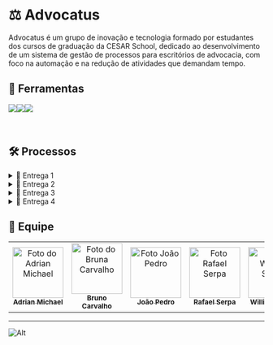 # ⚖ Advocatus

Advocatus é um grupo de inovação e tecnologia formado por estudantes dos cursos de graduação da CESAR School, dedicado ao desenvolvimento de um sistema de gestão de processos para escritórios de advocacia, com foco na automação e na redução de atividades que demandam tempo.


## 🔨 Ferramentas
<div style="display: flex; align-items: center;">
  <a href="https://cesar-team-hrq0duwp.atlassian.net/jira/software/c/projects/ASB/boards/2/backlog">
    <img src="https://img.shields.io/badge/Jira-BF9056?style=for-the-badge&logo=Jira&logoColor=white"/></a>
  <a href="https://www.figma.com/design/pPRKVRNJ43rstlnDNuK3r9/Untitled?node-id=0-1&node-type=CANVAS&t=IIvNMOQc7vPA0prk-0">
    <img src="https://img.shields.io/badge/figma-40211A?style=for-the-badge&logo=figma&logoColor=white"/></a>
  <a href="https://www.youtube.com/@advocatusFDS">
    <img src="https://img.shields.io/badge/YOUTUBE-BF9056?style=for-the-badge&logo=youtube&logoColor=white"/></a>
  
</div>

<br/>
<br/>

## 🛠️ Processos

<details>

<summary>📧 Entrega 1</summary>
<br/>

### 📄 Jira Backlog
![Print Backlog Jira](https://github.com/user-attachments/assets/053e9784-72ee-4fcd-9d69-395b3cf0fe04)

<br/>
  
### 📄 Jira Board 
![Print Quadro Jira](https://github.com/user-attachments/assets/7f37841c-bcd7-4eb2-af9e-abc0106f9638)

<br/>

### 🎨 Figma 

![Figma](https://github.com/user-attachments/assets/019b7af9-bdce-43d5-a1aa-3a310d1d2545)


<br/>
<p align="center" style="">
<a href="https://youtu.be/jZvbiS0Z8AM">
  <img src="https://img.shields.io/badge/screencast-BF9056?style=for-the-badge&logo=youtube&logoColor=white" height="35px"/></a>
<a href="https://www.figma.com/design/pPRKVRNJ43rstlnDNuK3r9/Untitled?node-id=0-1&node-type=CANVAS&t=IIvNMOQc7vPA0prk-0">
  <img src="https://img.shields.io/badge/figma-40211A?style=for-the-badge&logo=figma&logoColor=white"  height="35px"/></a>
  <a href="https://cesar-team-hrq0duwp.atlassian.net/jira/software/c/projects/ASB/boards/2/backlog">
    <img src="https://img.shields.io/badge/jira-BF9056?style=for-the-badge&logo=Jira&logoColor=white"  height="35px"/></a>
</p>
<br/>

</details>

<details>

<summary>📧 Entrega 2</summary>
<br/>

### 📄 Jira Backlog
![Print Backlog Jira](https://github.com/user-attachments/assets/85057906-c0a4-4544-834f-07f66729746d)

<br/>
  
### 📄 Jira Board 
![Print Quadro Jira](https://github.com/user-attachments/assets/694a7b21-ee47-4f9d-b51c-e31bf16ba9b1)

<br/>



<br/>
<p align="center" style="">
<a href="https://youtu.be/VWYb6PUXfgU)"> 
  <img src="https://img.shields.io/badge/screencast na azure-BF9056?style=for-the-badge&logo=youtube&logoColor=white" height="35px"/></a>
<a href="https://www.figma.com/design/pPRKVRNJ43rstlnDNuK3r9/Untitled?node-id=0-1&node-type=CANVAS&t=IIvNMOQc7vPA0prk-0">
  <img src="https://img.shields.io/badge/figma-40211A?style=for-the-badge&logo=figma&logoColor=white"  height="35px"/></a>
  <a href="https://cesar-team-hrq0duwp.atlassian.net/jira/software/c/projects/ASB/boards/2/backlog">
    <img src="https://img.shields.io/badge/jira-BF9056?style=for-the-badge&logo=Jira&logoColor=white"  height="35px"/></a>
<a href="https://advocatusonline-dngjdrgtfjfgegfb.brazilsouth-01.azurewebsites.net/"> 
  <img src="https://img.shields.io/badge/Site na Azure-40211A?style=for-the-badge&logoColor=white"  height="35px"/></a>
</p>
<br/>

</details>


<details>

<summary>📧 Entrega 3</summary>
<br/>

### 📄 Jira Backlog
![Print Backlog Jira](https://github.com/user-attachments/assets/91a2b7e5-a81f-454c-8d60-ee20398dac69)

<br/>
  
### 📄 Jira Board 
![Print Quadro Jira](https://github.com/user-attachments/assets/0f7fec31-2f54-404a-891a-035cfc113a37)

<br/>

### 📌 Issues 
![Print Issues](https://github.com/user-attachments/assets/6441f053-0f42-4822-839f-911363e84590)


<br/>


<br/>
<p align="center" style="">
<a href="https://www.youtube.com/watch?v=cXZj9YOgp-Y&t=90s"> 
  <img src="https://img.shields.io/badge/screencast testes-BF9056?style=for-the-badge&logo=youtube&logoColor=white" height="35px"/></a>
<a href="https://www.youtube.com/watch?v=Yep3uIcMaM0"> 
  <img src="https://img.shields.io/badge/screencast na azure-BF9056?style=for-the-badge&logo=youtube&logoColor=white" height="35px"/></a>
<a href="https://www.youtube.com/watch?v=tqTcS3xTSbQ"> 
  <img src="https://img.shields.io/badge/screencast do protótipo LOFI-BF9056?style=for-the-badge&logo=youtube&logoColor=white" height="35px"/></a>
<a href="https://www.figma.com/design/pPRKVRNJ43rstlnDNuK3r9/Untitled?node-id=0-1&node-type=CANVAS&t=IIvNMOQc7vPA0prk-0">
  <img src="https://img.shields.io/badge/figma-40211A?style=for-the-badge&logo=figma&logoColor=white"  height="35px"/></a>
  <a href="https://cesar-team-hrq0duwp.atlassian.net/jira/software/c/projects/ASB/boards/2/backlog">
    <img src="https://img.shields.io/badge/jira-BF9056?style=for-the-badge&logo=Jira&logoColor=white"  height="35px"/></a>
<a href="https://advocatusonline-dngjdrgtfjfgegfb.brazilsouth-01.azurewebsites.net/"> 
  <img src="https://img.shields.io/badge/Site na Azure-40211A?style=for-the-badge&logoColor=white"  height="35px"/></a>
</p>
<br/>

</details>

<details>

<summary>📧 Entrega 4</summary>
<br/>

### 📄 Jira Backlog
![Print Backlog Jira](https://github.com/user-attachments/assets/7c94ef5a-b182-4613-8fef-75aed44a6b0c)

<br/>
  
### 📄 Jira Board 
![Print Quadro Jira](https://github.com/user-attachments/assets/60760a78-1569-40a3-9c67-a82c08fae6c1)

<br/>

### 📌 Issues 
![Print Issues](https://github.com/user-attachments/assets/94fc439a-3662-4ac9-9107-a052e4563591)

<br/>


<br/>
<p align="center" style="">
<a href="https://youtu.be/L7LFcArfGVo"> 
  <img src="https://img.shields.io/badge/screencast testes-BF9056?style=for-the-badge&logo=youtube&logoColor=white" height="35px"/></a>
<a href="https://www.youtube.com/watch?v=Yep3uIcMaM0"> 
  <img src="https://img.shields.io/badge/screencast na azure-BF9056?style=for-the-badge&logo=youtube&logoColor=white" height="35px"/></a>
<a href="https://www.youtube.com/watch?v=1AbVPrV2Uik"> 
  <img src="https://img.shields.io/badge/screencast do protótipo LOFI-BF9056?style=for-the-badge&logo=youtube&logoColor=white" height="35px"/></a>
<a href="https://www.figma.com/design/pPRKVRNJ43rstlnDNuK3r9/Untitled?node-id=0-1&node-type=CANVAS&t=IIvNMOQc7vPA0prk-0">
  <img src="https://img.shields.io/badge/figma-40211A?style=for-the-badge&logo=figma&logoColor=white"  height="35px"/></a>
  <a href="https://cesar-team-hrq0duwp.atlassian.net/jira/software/c/projects/ASB/boards/2/backlog">
    <img src="https://img.shields.io/badge/jira-BF9056?style=for-the-badge&logo=Jira&logoColor=white"  height="35px"/></a>
<a href="https://advocatusonline-dngjdrgtfjfgegfb.brazilsouth-01.azurewebsites.net/"> 
  <img src="https://img.shields.io/badge/Site na Azure-40211A?style=for-the-badge&logoColor=white"  height="35px"/></a>
  <a href="https://docs.google.com/document/d/1CyOrIqtN5slBHAAfDatU_z0zjgQsQ7EnrePw8dmNWC4/edit?tab=t.0">
    <img src="https://img.shields.io/badge/Contributing MD-40211A?style=for-the-badge&logoColor=white"  height="35px"/></a>
  <a href="https://www.canva.com/design/DAGWLSxZETw/Fb6xRLoZR8r0r2uIfIkrZw/edit?utm_content=DAGWLSxZETw&utm_campaign=designshare&utm_medium=link2&utm_source=sharebutton">
    <img src="https://img.shields.io/badge/Apresentação-40211A?style=for-the-badge&logoColor=white"  height="35px"/></a>
  <a href="https://www.canva.com/design/DAGWLSxZETw/Fb6xRLoZR8r0r2uIfIkrZw/edit?utm_content=DAGWLSxZETw&utm_campaign=designshare&utm_medium=link2&utm_source=sharebutton">
    <img src="https://img.shields.io/badge/Screencast CI/CD-40211A?style=for-the-badge&logoColor=white"  height="35px"/></a>
</p>
<br/>

</details>

## 🤝 Equipe
<table>
  <tr>
    <td align="center">
      <a href="https://github.com/AdrianMichael5" title="defina o título do link">
        <img src="https://avatars.githubusercontent.com/u/144910632?v=4" width="100px;" alt="Foto do Adrian Michael"/><br>
        <sub>
          <b>Adrian Michael</b>
        </sub>
      </a>
    </td>
    <td align="center">
      <a href="https://github.com/BrunofCarvalhoo" title="defina o título do link">
        <img src="https://avatars.githubusercontent.com/u/168493063?v=4" width="100px;" alt="Foto do Bruna Carvalho"/><br>
        <sub>
          <b>Bruno Carvalho</b>
        </sub>
      </a>
    </td>
    <td align="center">
      <a href="https://github.com/jpp000" title="defina o título do link">
        <img src="https://avatars.githubusercontent.com/u/141282511?v=4" width="100px;" alt="Foto João Pedro"/><br>
        <sub>
          <b>João Pedro</b>
        </sub>
      </a>
    </td>
    <td align="center">
      <a href="https://github.com/rafaelserpaa" title="defina o título do link">
        <img src="https://avatars.githubusercontent.com/u/97561237?v=4" width="100px;" alt="Foto Rafael Serpa"/><br>
        <sub>
          <b>Rafael Serpa</b>
        </sub>
      </a>
    </td>
     <td align="center">
      <a href="https://github.com/william-mjsouza" title="defina o título do link">
        <img src="https://avatars.githubusercontent.com/u/66651052?v=4" width="100px;" alt="Foto William Souza"/><br>
        <sub>
          <b>William Souza</b>
        </sub>
      </a>
    </td>
    </tr>
</table>

___

![Alt](https://repobeats.axiom.co/api/embed/cf86d14ca709c494c2275639bdad09ccdc88ee76.svg "Repobeats analytics image")
    
    
